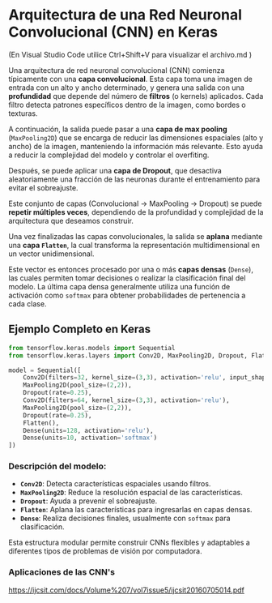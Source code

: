 # Arquitectura de una Red Neuronal Convolucional (CNN) en Keras

(En Visual Studio Code utilice Ctrl+Shift+V para 
visualizar el archivo.md )

Una arquitectura de red neuronal convolucional (CNN) comienza típicamente con una **capa convolucional**. Esta capa toma una imagen de entrada con un alto y ancho determinado, y genera una salida con una **profundidad** que depende del número de **filtros** (o kernels) aplicados. Cada filtro detecta patrones específicos dentro de la imagen, como bordes o texturas.

A continuación, la salida puede pasar a una **capa de max pooling** (`MaxPooling2D`) que se encarga de reducir las dimensiones espaciales (alto y ancho) de la imagen, manteniendo la información más relevante. Esto ayuda a reducir la complejidad del modelo y controlar el overfiting.

Después, se puede aplicar una **capa de Dropout**, que desactiva aleatoriamente una fracción de las neuronas durante el entrenamiento para evitar el sobreajuste.

Este conjunto de capas (Convolucional → MaxPooling → Dropout) se puede **repetir múltiples veces**, dependiendo de la profundidad y complejidad de la arquitectura que deseamos construir.

Una vez finalizadas las capas convolucionales, la salida se **aplana** mediante una **capa `Flatten`**, la cual transforma la representación multidimensional en un vector unidimensional.

Este vector es entonces procesado por una o más **capas densas** (`Dense`), las cuales permiten tomar decisiones o realizar la clasificación final del modelo. La última capa densa generalmente utiliza una función de activación como `softmax` para obtener probabilidades de pertenencia a cada clase.

## Ejemplo Completo en Keras

```python
from tensorflow.keras.models import Sequential
from tensorflow.keras.layers import Conv2D, MaxPooling2D, Dropout, Flatten, Dense

model = Sequential([
    Conv2D(filters=32, kernel_size=(3,3), activation='relu', input_shape=(64, 64, 3)),
    MaxPooling2D(pool_size=(2,2)),
    Dropout(rate=0.25),
    Conv2D(filters=64, kernel_size=(3,3), activation='relu'),
    MaxPooling2D(pool_size=(2,2)),
    Dropout(rate=0.25),
    Flatten(),
    Dense(units=128, activation='relu'),
    Dense(units=10, activation='softmax')
])
```

### Descripción del modelo:
- **`Conv2D`**: Detecta características espaciales usando filtros.
- **`MaxPooling2D`**: Reduce la resolución espacial de las características.
- **`Dropout`**: Ayuda a prevenir el sobreajuste.
- **`Flatten`**: Aplana las características para ingresarlas en capas densas.
- **`Dense`**: Realiza decisiones finales, usualmente con `softmax` para clasificación.

Esta estructura modular permite construir CNNs flexibles y adaptables a diferentes tipos de problemas de visión por computadora.


### Aplicaciones de las CNN's
https://ijcsit.com/docs/Volume%207/vol7issue5/ijcsit20160705014.pdf